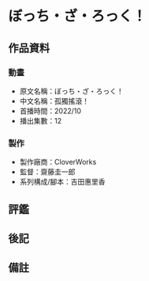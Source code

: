 # ぼっち・ざ・ろっく！

## 作品資料

### 動畫
- 原文名稱：ぼっち・ざ・ろっく！
- 中文名稱：孤獨搖滾！
- 首播時間：2022/10
- 播出集數：12

### 製作
- 製作廠商：CloverWorks
- 監督：齋藤圭一郎
- 系列構成/腳本：吉田惠里香

## 評鑑

## 後記

## 備註